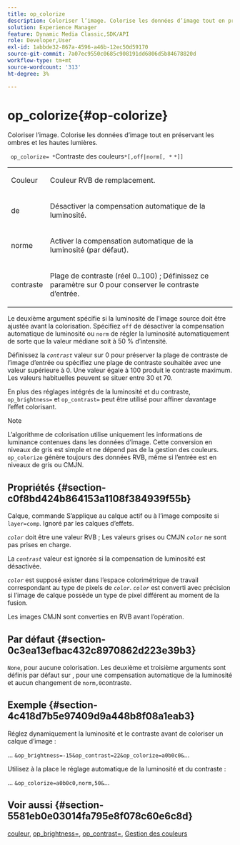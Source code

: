 ```yaml
---
title: op_colorize
description: Coloriser l’image. Colorise les données d’image tout en préservant les ombres et les hautes lumières.
solution: Experience Manager
feature: Dynamic Media Classic,SDK/API
role: Developer,User
exl-id: 1abbde32-867a-4596-a46b-12ec50d59170
source-git-commit: 7a07ec9550c0685c908191dd6806d5b84678820d
workflow-type: tm+mt
source-wordcount: '313'
ht-degree: 3%

---
```


# op_colorize{#op-colorize}

Coloriser l’image. Colorise les données d’image tout en préservant les ombres et les hautes lumières.

` op_colorize= *`Contraste des couleurs`*[,off|norm[, *` `*]]`

<table id="simpletable_768D6CDF3F734E7F89DC7AB2EAAC0C77"> 
 <tr class="strow"> 
  <td class="stentry"> <p> <span class="varname"> Couleur </span> </p> </td> 
  <td class="stentry"> <p>Couleur RVB de remplacement. </p> </td> 
 </tr> 
 <tr class="strow"> 
  <td class="stentry"> <p> <span class="codeph"> de </span> </p> </td> 
  <td class="stentry"> <p>Désactiver la compensation automatique de la luminosité. </p> </td> 
 </tr> 
 <tr class="strow"> 
  <td class="stentry"> <p> <span class="codeph"> norme </span> </p> </td> 
  <td class="stentry"> <p>Activer la compensation automatique de la luminosité (par défaut). </p> </td> 
 </tr> 
 <tr class="strow"> 
  <td class="stentry"> <p> <span class="varname"> contraste </span> </p> </td> 
  <td class="stentry"> <p>Plage de contraste (réel 0..100) ; Définissez ce paramètre sur 0 pour conserver le contraste d’entrée. </p> </td> 
 </tr> 
</table>

Le deuxième argument spécifie si la luminosité de l’image source doit être ajustée avant la colorisation. Spécifiez `off` de désactiver la compensation automatique de luminosité ou `norm` de régler la luminosité automatiquement de sorte que la valeur médiane soit à 50 % d’intensité.

Définissez la *`contrast`* valeur sur 0 pour préserver la plage de contraste de l’image d’entrée ou spécifiez une plage de contraste souhaitée avec une valeur supérieure à 0. Une valeur égale à 100 produit le contraste maximum. Les valeurs habituelles peuvent se situer entre 30 et 70.

En plus des réglages intégrés de la luminosité et du contraste, `op_brightness=` et `op_contrast=` peut être utilisé pour affiner davantage l’effet colorisant.

>[!NOTE]
>
>L’algorithme de colorisation utilise uniquement les informations de luminance contenues dans les données d’image. Cette conversion en niveaux de gris est simple et ne dépend pas de la gestion des couleurs. `op_colorize` génère toujours des données RVB, même si l’entrée est en niveaux de gris ou CMJN.

## Propriétés {#section-c0f8bd424b864153a1108f384939f55b}

Calque, commande S’applique au calque actif ou à l’image composite si `layer=comp`. Ignoré par les calques d’effets.

*`color`* doit être une valeur RVB ; Les valeurs grises ou CMJN *`color`* ne sont pas prises en charge.

La *`contrast`* valeur est ignorée si la compensation de luminosité est désactivée.

*`color`* est supposé exister dans l’espace colorimétrique de travail correspondant au type de pixels de *`color`*. *`color`* est converti avec précision si l’image de calque possède un type de pixel différent au moment de la fusion.

Les images CMJN sont converties en RVB avant l’opération.

## Par défaut {#section-0c3ea13efbac432c8970862d223e39b3}

`None`, pour aucune colorisation. Les deuxième et troisième arguments sont définis par défaut sur , pour une compensation automatique de la luminosité et aucun changement de `norm,0`contraste.

## Exemple {#section-4c418d7b5e97409d9a448b8f08a1eab3}

Réglez dynamiquement la luminosité et le contraste avant de coloriser un calque d’image :

... `&op_brightness=-15&op_contrast=22&op_colorize=a0b0c0&`…

Utilisez à la place le réglage automatique de la luminosité et du contraste :

... `&op_colorize=a0b0c0,norm,50&`…

## Voir aussi {#section-5581eb0e03014fa795e8f078c60e6c8d}

[couleur](/help/aem-is-ir-api/is-api/http-ref/image-serving-api-ref/c-http-protocol-reference/c-data-types/r-is-http-color.md), [op_brightness=](../../../../../is-api/http-ref/image-serving-api-ref/c-http-protocol-reference/c-command-reference/r-op-brightness.md#reference-edf79dc41ae5411c80bec3ee3731c58a), [op_contrast=](../../../../../is-api/http-ref/image-serving-api-ref/c-http-protocol-reference/c-command-reference/r-op-contrast.md#reference-b26dfa9869fd43bebea0fbb8e9fe743d), [Gestion des couleurs](../../../../../is-api/http-ref/image-serving-api-ref/c-http-protocol-reference/c-syntax-and-features/r-color-management.md#reference-c7e4a72d589145189f7e4bcb6b4544d7)

